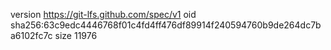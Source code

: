 version https://git-lfs.github.com/spec/v1
oid sha256:63c9edc4446768f01c4fd4ff476df89914f240594760b9de264dc7ba6102fc7c
size 11976
